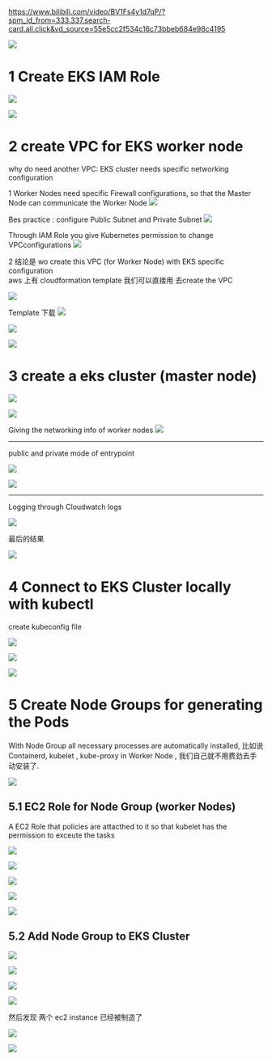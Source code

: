 https://www.bilibili.com/video/BV1Fs4y1d7qP/?spm_id_from=333.337.search-card.all.click&vd_source=55e5cc2f534c16c73bbeb684e98c4195


![](../image/Pasted%20image%2020240711204230.png)




# 1 Create EKS IAM Role

![](../image/Pasted%20image%2020240711204416.png)


![](../image/Pasted%20image%2020240711205236.png)


# 2 create VPC for EKS worker node 

why do need another VPC: EKS cluster needs specific networking configuration 

1 
Worker Nodes need specific Firewall configurations, so that the Master Node can communicate the Worker Node 
![](../image/Pasted%20image%2020240711205658.png)

Bes practice : configure Public Subnet and Private Subnet 
![](../image/Pasted%20image%2020240711205838.png)



Through IAM Role you give Kubernetes permission to change VPCconfigurations 
![](../image/Pasted%20image%2020240711210003.png)



2 
结论是 wo create this VPC (for Worker Node) with EKS specific configuration  
aws 上有 cloudformation template 我们可以直接用 去create the VPC


![](../image/Pasted%20image%2020240711210311.png)


Template 下载
![](../image/Pasted%20image%2020240711210415.png)

![](../image/Pasted%20image%2020240711210424.png)



![](../image/Pasted%20image%2020240711210855.png)


# 3 create a eks cluster (master node)

![](../image/Pasted%20image%2020240711211103.png)


![](../image/Pasted%20image%2020240711211115.png)


Giving the networking info of worker nodes 
![](../image/Pasted%20image%2020240711211413.png)


----
public and private mode of entrypoint 

![](../image/Pasted%20image%2020240711211647.png)

![](../image/Pasted%20image%2020240711211658.png)


---
Logging through Cloudwatch logs 

![](../image/Pasted%20image%2020240711211730.png)


最后的结果

![](../image/Pasted%20image%2020240711211903.png)



# 4 Connect to EKS Cluster locally with kubectl 


create kubeconfig file 

![](../image/Pasted%20image%2020240711212823.png)


![](../image/Pasted%20image%2020240711212928.png)

![](../image/Pasted%20image%2020240711213007.png)



# 5 Create Node Groups for generating the Pods


With Node Group all necessary processes are automatically installed, 比如说 Containerd, kubelet , kube-proxy in Worker Node , 我们自己就不用费劲去手动安装了. 




![](../image/Pasted%20image%2020240711213354.png)




## 5.1 EC2 Role for Node Group (worker Nodes)

A EC2 Role that policies are attacthed to it so that kubelet has the permission to exceute the tasks 

![](../image/Pasted%20image%2020240711213748.png)


![](../image/Pasted%20image%2020240711213820.png)


![](../image/Pasted%20image%2020240711213851.png)

![](../image/Pasted%20image%2020240711213919.png)


![](../image/Pasted%20image%2020240711214137.png)



## 5.2 Add Node Group to EKS Cluster 


![](../image/Pasted%20image%2020240711214315.png)

![](../image/Pasted%20image%2020240711214325.png)


![](../image/Pasted%20image%2020240711214351.png)

![](../image/Pasted%20image%2020240711215134.png)



然后发现 两个 ec2 instance 已经被制造了 

![](../image/Pasted%20image%2020240711215157.png)

![](../image/Pasted%20image%2020240711215321.png)





 













